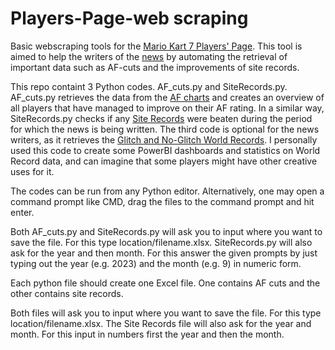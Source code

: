 # Players-Page-web scraping
Basic webscraping tools for the [Mario Kart 7 Players' Page](https://www.mariokart64.com/mk7/). This tool is aimed to help the writers of the [news](https://www.mariokart64.com/mk7/) by automating the retrieval of important data such as AF-cuts and the improvements of site records.

This repo containt 3 Python codes. AF_cuts.py and SiteRecords.py. AF_cuts.py retrieves the data from the [AF charts](https://www.mariokart64.com/mk7/afc.php) and creates an overview of all players that have managed to improve on their AF rating. In a similar way, SiteRecords.py checks if any [Site Records](https://www.mariokart64.com/mk7/wr.php) were beaten during the period for which the news is being written.  The third code is optional for the news writers, as it retrieves the [Glitch and No-Glitch World Records](https://mkwrs.com/mk7/). I personally used this code to create some PowerBI dashboards and statistics on World Record data, and can imagine that some players might have other creative uses for it.

The codes can be run from any Python editor. Alternatively, one may open a command prompt like CMD, drag the files to the command prompt and hit enter.

Both AF_cuts.py and SiteRecords.py will ask you to input where you want to save the file. For this type location/filename.xlsx.
SiteRecords.py will also ask for the year and then month. For this answer the given prompts by just typing out the year (e.g. 2023) and the month (e.g. 9) in numeric form.

Each python file should create one Excel file. One contains AF cuts and the other contains site records.

Both files will ask you to input where you want to save the file. For this type location/filename.xlsx.
The Site Records file will also ask for the year and month. For this input in numbers first the year and then the month.
